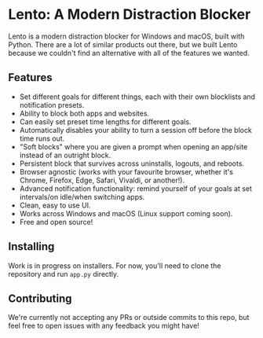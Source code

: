 # Lento: A Modern Distraction Blocker

Lento is a modern distraction blocker for Windows and macOS, built with
Python. There are a lot of similar products out there, but we built Lento
because we couldn't find an alternative with all of the features we wanted.

## Features

- Set different goals for different things, each with their own blocklists and
notification presets.
- Ability to block both apps and websites.
- Can easily set preset time lengths for different goals.
- Automatically disables your ability to turn a session off before the block
time runs out.
- "Soft blocks" where you are given a prompt when opening an app/site instead
of an outright block.
- Persistent block that survives across uninstalls, logouts, and reboots.
- Browser agnostic (works with your favourite browser, whether it's Chrome,
Firefox, Edge, Safari, Vivaldi, or another!).
- Advanced notification functionality: remind yourself of your goals at set
intervals/on idle/when switching apps.
- Clean, easy to use UI.
- Works across Windows and macOS (Linux support coming soon).
- Free and open source!

## Installing

Work is in progress on installers. For now, you'll need to clone the
repository and run `app.py` directly.

## Contributing

We're currently not accepting any PRs or outside commits to this repo, but
feel free to open issues with any feedback you might have!
